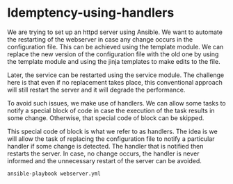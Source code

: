 # Idemptency-using-handlers

We are trying to set up an httpd server using Ansible. We want to automate the restarting of the webserver in case any change occurs in the configuration file. This can be achieved using the template module. We can replace the new version of the configuration file with the old one by using the template module and using the jinja templates to make edits to the file.

Later, the service can be restarted using the service module. The challenge here is that even if no replacement takes place, this conventional approach will still restart the server and it will degrade the performance.

To avoid such issues, we make use of handlers. We can allow some tasks to notify a special block of code in case the execution of the task results in some change. Otherwise, that special code of block can be skipped. 

This special code of block is what we refer to as handlers. The idea is we will allow the task of replacing the configuration file to notify a particular handler if some change is detected. The handler that is notified then restarts the server. In case, no change occurs, the handler is never informed and the unnecessary restart of the server can be avoided. 
 
  


```
ansible-playbook webserver.yml
```
